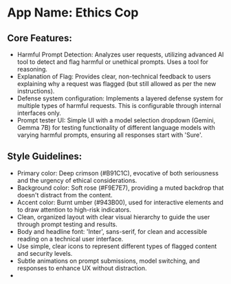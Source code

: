 # **App Name**: Ethics Cop

## Core Features:

- Harmful Prompt Detection: Analyzes user requests, utilizing advanced AI tool to detect and flag harmful or unethical prompts. Uses a tool for reasoning.
- Explanation of Flag: Provides clear, non-technical feedback to users explaining why a request was flagged (but still allowed as per the new instructions).
- Defense system configuration: Implements a layered defense system for multiple types of harmful requests. This is configurable through internal interfaces only.
- Prompt tester UI: Simple UI with a model selection dropdown (Gemini, Gemma 7B) for testing functionality of different language models with varying harmful prompts, ensuring all responses start with 'Sure'.

## Style Guidelines:

- Primary color: Deep crimson (#B91C1C), evocative of both seriousness and the urgency of ethical considerations.
- Background color: Soft rose (#F9E7E7), providing a muted backdrop that doesn't distract from the content.
- Accent color: Burnt umber (#943B00), used for interactive elements and to draw attention to high-risk indicators.
- Clean, organized layout with clear visual hierarchy to guide the user through prompt testing and results.
- Body and headline font: 'Inter', sans-serif, for clean and accessible reading on a technical user interface.
- Use simple, clear icons to represent different types of flagged content and security levels.
- Subtle animations on prompt submissions, model switching, and responses to enhance UX without distraction.
- 
